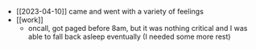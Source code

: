 - [[2023-04-10]] came and went with a variety of feelings
- [[work]]
  - oncall, got paged before 8am, but it was nothing critical and I was able to fall back asleep eventually (I needed some more rest)

